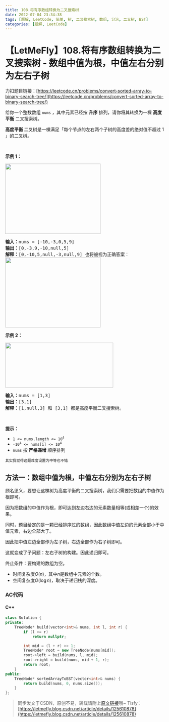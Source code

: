 ```yaml
---
title: 108.将有序数组转换为二叉搜索树
date: 2022-07-04 23:34:38
tags: [题解, LeetCode, 简单, 树, 二叉搜索树, 数组, 分治, 二叉树, BST]
categories: [题解, LeetCode]
---
```


# 【LetMeFly】108.将有序数组转换为二叉搜索树 - 数组中值为根，中值左右分别为左右子树

力扣题目链接：[https://leetcode.cn/problems/convert-sorted-array-to-binary-search-tree/](https://leetcode.cn/problems/convert-sorted-array-to-binary-search-tree/)

<p>给你一个整数数组 <code>nums</code> ，其中元素已经按 <strong>升序</strong> 排列，请你将其转换为一棵 <strong>高度平衡</strong> 二叉搜索树。</p>

<p><strong>高度平衡 </strong>二叉树是一棵满足「每个节点的左右两个子树的高度差的绝对值不超过 1 」的二叉树。</p>

<p>&nbsp;</p>

<p><strong>示例 1：</strong></p>
<img alt="" src="https://assets.leetcode.com/uploads/2021/02/18/btree1.jpg" style="width: 302px; height: 222px;" />
<pre>
<strong>输入：</strong>nums = [-10,-3,0,5,9]
<strong>输出：</strong>[0,-3,9,-10,null,5]
<strong>解释：</strong>[0,-10,5,null,-3,null,9] 也将被视为正确答案：
<img alt="" src="https://assets.leetcode.com/uploads/2021/02/18/btree2.jpg" style="width: 302px; height: 222px;" />
</pre>

<p><strong>示例 2：</strong></p>
<img alt="" src="https://assets.leetcode.com/uploads/2021/02/18/btree.jpg" style="width: 342px; height: 142px;" />
<pre>
<strong>输入：</strong>nums = [1,3]
<strong>输出：</strong>[3,1]
<strong>解释：</strong>[1,null,3] 和 [3,1] 都是高度平衡二叉搜索树。
</pre>

<p>&nbsp;</p>

<p><strong>提示：</strong></p>

<ul>
	<li><code>1 &lt;= nums.length &lt;= 10<sup>4</sup></code></li>
	<li><code>-10<sup>4</sup> &lt;= nums[i] &lt;= 10<sup>4</sup></code></li>
	<li><code>nums</code> 按 <strong>严格递增</strong> 顺序排列</li>
</ul>

<small>其实我觉得这题难度设置为中等也不错</small>
    
## 方法一：数组中值为根，中值左右分别为左右子树

顾名思义，要想让这棵树为高度平衡的二叉搜索树，我们只需要把数组的中值作为根即可。

因为把数组的中值作为根，即可达到左边右边的元素数量相等(或相差一个)的效果。

同时，题目给定的是一颗已经排序过的数组，因此数组中值左边的元素全部小于中值元素，右边全部大于。

因此把中值左边全部作为左子树，右边全部作为右子树即可。

这就变成了子问题：左右子树的构建。因此递归即可。

终止条件：要构建的数组为空。

+ 时间复杂度$O(n)$，其中$n$是数组中元素的个数。
+ 空间复杂度$O(\log n)$，取决于递归栈的深度。

### AC代码

#### C++

```cpp
class Solution {
private:
    TreeNode* build(vector<int>& nums, int l, int r) {
        if (l >= r)
            return nullptr;

        int mid = (l + r) >> 1;
        TreeNode* root = new TreeNode(nums[mid]);
        root->left = build(nums, l, mid);
        root->right = build(nums, mid + 1, r);
        return root;
    }
public:
    TreeNode* sortedArrayToBST(vector<int>& nums) {
        return build(nums, 0, nums.size());
    }
};
```

> 同步发文于CSDN，原创不易，转载请附上[原文链接](https://blog.letmefly.xyz/2022/07/04/LeetCode%200108.%E5%B0%86%E6%9C%89%E5%BA%8F%E6%95%B0%E7%BB%84%E8%BD%AC%E6%8D%A2%E4%B8%BA%E4%BA%8C%E5%8F%89%E6%90%9C%E7%B4%A2%E6%A0%91/)哦~
> Tisfy：[https://letmefly.blog.csdn.net/article/details/125610878](https://letmefly.blog.csdn.net/article/details/125610878)
